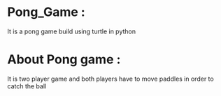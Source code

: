 # Pong_Game :
It is a pong game build using turtle in python
# About Pong game :
It is two player game and both players have to move paddles in order to catch the ball
